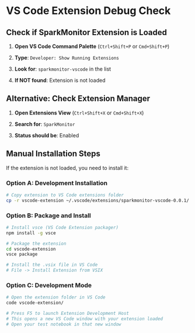 # VS Code Extension Debug Check

## Check if SparkMonitor Extension is Loaded

1. **Open VS Code Command Palette** (`Ctrl+Shift+P` or `Cmd+Shift+P`)

2. **Type**: `Developer: Show Running Extensions`

3. **Look for**: `sparkmonitor-vscode` in the list

4. **If NOT found**: Extension is not loaded

## Alternative: Check Extension Manager

1. **Open Extensions View** (`Ctrl+Shift+X` or `Cmd+Shift+X`)

2. **Search for**: `SparkMonitor`

3. **Status should be**: Enabled

## Manual Installation Steps

If the extension is not loaded, you need to install it:

### Option A: Development Installation
```bash
# Copy extension to VS Code extensions folder
cp -r vscode-extension ~/.vscode/extensions/sparkmonitor-vscode-0.0.1/
```

### Option B: Package and Install
```bash
# Install vsce (VS Code Extension packager)
npm install -g vsce

# Package the extension
cd vscode-extension
vsce package

# Install the .vsix file in VS Code
# File -> Install Extension from VSIX
```

### Option C: Development Mode
```bash
# Open the extension folder in VS Code
code vscode-extension/

# Press F5 to launch Extension Development Host
# This opens a new VS Code window with your extension loaded
# Open your test notebook in that new window
```
